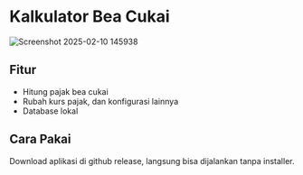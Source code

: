 # Kalkulator Bea Cukai
![Screenshot 2025-02-10 145938](https://github.com/user-attachments/assets/e2b7ac60-bd83-484b-810a-4acac7658156)


## Fitur
- Hitung pajak bea cukai
- Rubah kurs pajak, dan konfigurasi lainnya
- Database lokal

## Cara Pakai
Download aplikasi di github release, langsung bisa dijalankan tanpa installer.
